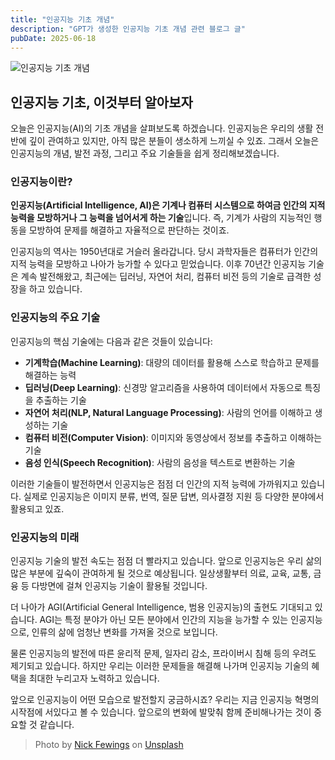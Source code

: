 ```yaml
---
title: "인공지능 기초 개념"
description: "GPT가 생성한 인공지능 기초 개념 관련 블로그 글"
pubDate: 2025-06-18
---
```

![인공지능 기초 개념](https://images.unsplash.com/photo-1595450547833-95af46d7c43a?crop=entropy&cs=tinysrgb&fit=max&fm=jpg&ixid=M3w3NjQ2NzZ8MHwxfHNlYXJjaHwxfHxBSSUyMGJhc2ljJTIwY29uY2VwdHxlbnwwfHx8fDE3NTAyODE0MDF8MA&ixlib=rb-4.1.0&q=80&w=1080)

## 인공지능 기초, 이것부터 알아보자

오늘은 인공지능(AI)의 기초 개념을 살펴보도록 하겠습니다. 인공지능은 우리의 생활 전반에 깊이 관여하고 있지만, 아직 많은 분들이 생소하게 느끼실 수 있죠. 그래서 오늘은 인공지능의 개념, 발전 과정, 그리고 주요 기술들을 쉽게 정리해보겠습니다.

### 인공지능이란?

**인공지능(Artificial Intelligence, AI)은 기계나 컴퓨터 시스템으로 하여금 인간의 지적 능력을 모방하거나 그 능력을 넘어서게 하는 기술**입니다. 즉, 기계가 사람의 지능적인 행동을 모방하여 문제를 해결하고 자율적으로 판단하는 것이죠.

인공지능의 역사는 1950년대로 거슬러 올라갑니다. 당시 과학자들은 컴퓨터가 인간의 지적 능력을 모방하고 나아가 능가할 수 있다고 믿었습니다. 이후 70년간 인공지능 기술은 계속 발전해왔고, 최근에는 딥러닝, 자연어 처리, 컴퓨터 비전 등의 기술로 급격한 성장을 하고 있습니다.

### 인공지능의 주요 기술 

인공지능의 핵심 기술에는 다음과 같은 것들이 있습니다:

- **기계학습(Machine Learning)**: 대량의 데이터를 활용해 스스로 학습하고 문제를 해결하는 능력
- **딥러닝(Deep Learning)**: 신경망 알고리즘을 사용하여 데이터에서 자동으로 특징을 추출하는 기술
- **자연어 처리(NLP, Natural Language Processing)**: 사람의 언어를 이해하고 생성하는 기술
- **컴퓨터 비전(Computer Vision)**: 이미지와 동영상에서 정보를 추출하고 이해하는 기술
- **음성 인식(Speech Recognition)**: 사람의 음성을 텍스트로 변환하는 기술

이러한 기술들이 발전하면서 인공지능은 점점 더 인간의 지적 능력에 가까워지고 있습니다. 실제로 인공지능은 이미지 분류, 번역, 질문 답변, 의사결정 지원 등 다양한 분야에서 활용되고 있죠.

### 인공지능의 미래

인공지능 기술의 발전 속도는 점점 더 빨라지고 있습니다. 앞으로 인공지능은 우리 삶의 많은 부분에 깊숙이 관여하게 될 것으로 예상됩니다. 일상생활부터 의료, 교육, 교통, 금융 등 다방면에 걸쳐 인공지능 기술이 활용될 것입니다.

더 나아가 AGI(Artificial General Intelligence, 범용 인공지능)의 출현도 기대되고 있습니다. AGI는 특정 분야가 아닌 모든 분야에서 인간의 지능을 능가할 수 있는 인공지능으로, 인류의 삶에 엄청난 변화를 가져올 것으로 보입니다.

물론 인공지능의 발전에 따른 윤리적 문제, 일자리 감소, 프라이버시 침해 등의 우려도 제기되고 있습니다. 하지만 우리는 이러한 문제들을 해결해 나가며 인공지능 기술의 혜택을 최대한 누리고자 노력하고 있습니다.

앞으로 인공지능이 어떤 모습으로 발전할지 궁금하시죠? 우리는 지금 인공지능 혁명의 시작점에 서있다고 볼 수 있습니다. 앞으로의 변화에 발맞춰 함께 준비해나가는 것이 중요할 것 같습니다.

> Photo by [Nick Fewings](https://unsplash.com/@jannerboy62) on [Unsplash](https://unsplash.com)
